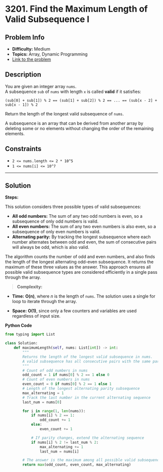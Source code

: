 # 3201. Find the Maximum Length of Valid Subsequence I

## Problem Info

- **Difficulty:** Medium
- **Topics:** Array, Dynamic Programming
- [Link to the problem](https://leetcode.com/problems/find-the-maximum-length-of-valid-subsequence-i/description/?envType=daily-question&envId=2025-05-10)

## Description

You are given an integer array `nums`.  
A subsequence `sub` of `nums` with length `x` is called **valid** if it satisfies:

```
(sub[0] + sub[1]) % 2 == (sub[1] + sub[2]) % 2 == ... == (sub[x - 2] + sub[x - 1]) % 2
```

Return the length of the longest valid subsequence of `nums`.

A subsequence is an array that can be derived from another array by deleting some or no elements without changing the order of the remaining elements.

## Constraints

- `2 <= nums.length <= 2 * 10^5`
- `1 <= nums[i] <= 10^7`

---

## Solution

**Steps:**

This solution considers three possible types of valid subsequences:

- **All odd numbers:** The sum of any two odd numbers is even, so a subsequence of only odd numbers is valid.
- **All even numbers:** The sum of any two even numbers is also even, so a subsequence of only even numbers is valid.
- **Alternating parity:** By tracking the longest subsequence where each number alternates between odd and even, the sum of consecutive pairs will always be odd, which is also valid.

The algorithm counts the number of odd and even numbers, and also finds the length of the longest alternating odd-even subsequence. It returns the maximum of these three values as the answer. This approach ensures all possible valid subsequence types are considered efficiently in a single pass through the array.

>**Complexity:**

- **Time:** **O(n)**, where *n* is the length of `nums`. The solution uses a single for loop to iterate through the array.

- **Space:** **O(1)**, since only a few counters and variables are used regardless of input size.

**Python Code**
```python
from typing import List

class Solution:
    def maximumLength(self, nums: List[int]) -> int:
        """
        Returns the length of the longest valid subsequence in nums.
        A valid subsequence has all consecutive pairs with the same parity sum.
        """
        # Count of odd numbers in nums
        odd_count = 1 if nums[0] % 2 == 1 else 0
        # Count of even numbers in nums
        even_count = 0 if nums[0] % 2 == 1 else 1
        # Length of the longest alternating parity subsequence
        max_alternating = 1
        # Track the last number in the current alternating sequence
        last_num = nums[0]

        for i in range(1, len(nums)):
            if nums[i] % 2 == 1:
                odd_count += 1
            else:
                even_count += 1

            # If parity changes, extend the alternating sequence
            if nums[i] % 2 != last_num % 2:
                max_alternating += 1
                last_num = nums[i]

        # The answer is the maximum among all possible valid subsequence types
        return max(odd_count, even_count, max_alternating)
```